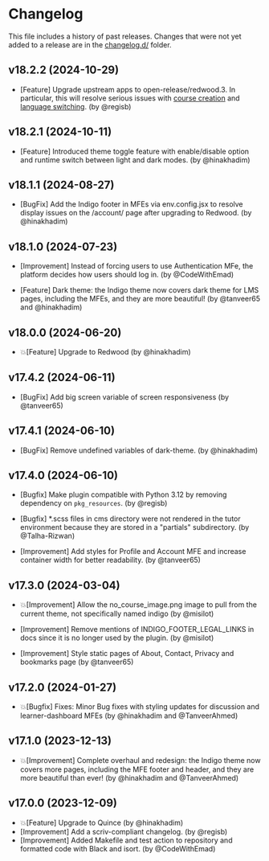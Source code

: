 # Changelog

This file includes a history of past releases. Changes that were not yet added to a release are in the [changelog.d/](./changelog.d) folder.

<!--
⚠️ DO NOT ADD YOUR CHANGES TO THIS FILE! (unless you want to modify existing changelog entries in this file)
Changelog entries are managed by scriv. After you have made some changes to this plugin, create a changelog entry with:

    scriv create

Edit and commit the newly-created file in changelog.d.

If you need to create a new release, create a separate commit just for that. It is important to respect these
instructions, because git commits are used to generate release notes:
  - Modify the version number in `__about__.py`.
  - Collect changelog entries with `scriv collect`
  - The title of the commit should be the same as the new version: "vX.Y.Z".
-->

<!-- scriv-insert-here -->

<a id='changelog-18.2.2'></a>
## v18.2.2 (2024-10-29)

- [Feature] Upgrade upstream apps to open-release/redwood.3. In particular, this will resolve serious issues with [course creation](https://github.com/openedx/frontend-app-authoring/issues/1199) and [language switching](https://github.com/openedx/frontend-app-account/issues/1052). (by @regisb)

<a id='changelog-18.2.1'></a>
## v18.2.1 (2024-10-11)

- [Feature] Introduced theme toggle feature with enable/disable option and runtime switch between light and dark modes. (by @hinakhadim)

<a id='changelog-18.1.1'></a>
## v18.1.1 (2024-08-27)

- [BugFix] Add the Indigo footer in MFEs via env.config.jsx to resolve display issues on the /account/ page after upgrading to Redwood. (by @hinakhadim)

<a id='changelog-18.1.0'></a>
## v18.1.0 (2024-07-23)

- [Improvement] Instead of forcing users to use Authentication MFe, the platform decides how users should log in. (by @CodeWithEmad)

- [Feature] Dark theme: the Indigo theme now covers dark theme for LMS pages, including the MFEs, and they are more beautiful!  (by @tanveer65 and @hinakhadim)

<a id='changelog-18.0.0'></a>
## v18.0.0 (2024-06-20)

- 💥[Feature] Upgrade to Redwood (by @hinakhadim)

<a id='changelog-17.4.2'></a>
## v17.4.2 (2024-06-11)

- [BugFix] Add big screen variable of screen responsiveness (by @tanveer65)

<a id='changelog-17.4.1'></a>
## v17.4.1 (2024-06-10)

- [BugFix] Remove undefined variables of dark-theme. (by @hinakhadim)

<a id='changelog-17.4.0'></a>
## v17.4.0 (2024-06-10)

- [Bugfix] Make plugin compatible with Python 3.12 by removing dependency on `pkg_resources`. (by @regisb)

- [Bugfix] *.scss files in cms directory were not rendered in the tutor environment because they are stored in a "partials" subdirectory. (by @Talha-Rizwan)

- [Improvement] Add styles for Profile and Account MFE and increase container width for better readability. (by @tanveer65)

<a id='changelog-17.3.0'></a>
## v17.3.0 (2024-03-04)

- 💥[Improvement] Allow the no_course_image.png image to pull from the current theme, not specifically named indigo (by @misilot)

- [Improvement] Remove mentions of INDIGO_FOOTER_LEGAL_LINKS in docs since it is no longer used by the plugin. (by @misilot)

- [Improvement] Style static pages of About, Contact, Privacy and bookmarks page (by @tanveer65)

<a id='changelog-17.2.0'></a>
## v17.2.0 (2024-01-27)

- 💥[Bugfix] Fixes: Minor Bug fixes with styling updates for discussion and learner-dashboard MFEs (by @hinakhadim and @TanveerAhmed)

<a id='changelog-17.1.0'></a>
## v17.1.0 (2023-12-13)

- 💥[Improvement] Complete overhaul and redesign: the Indigo theme now covers more pages, including the MFE footer and header, and they are more beautiful than ever! (by @hinakhadim and @TanveerAhmed)

<a id='changelog-17.0.0'></a>
## v17.0.0 (2023-12-09)

- 💥[Feature] Upgrade to Quince (by @hinakhadim)
- [Improvement] Add a scriv-compliant changelog. (by @regisb)
- [Improvement] Added Makefile and test action to repository and formatted code with Black and isort. (by @CodeWithEmad)


